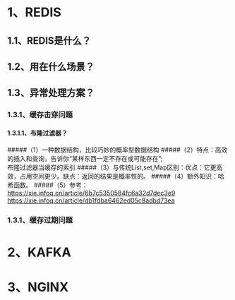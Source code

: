 # 1、REDIS
##  1.1、REDIS是什么？
##  1.2、用在什么场景？
##  1.3、异常处理方案？
###  1.3.1、缓存击穿问题
####  1.3.1.1、布隆过滤器？
#####（1）一种数据结构，比较巧妙的概率型数据结构
#####（2）特点：高效的插入和查询，告诉你“某样东西一定不存在或可能存在”;  
布隆过滤器当缓存的索引
#####（3）与传统List,set,Map区别：优点：它更高效，占用空间更少。缺点：返回的结果是概率性的。
#####（4）额外知识：哈希函数。
#####（5）参考： https://xie.infoq.cn/article/6b7c5350584fc6a32d7dec3e9  https://xie.infoq.cn/article/db1fdba6462ed05c8adbd73ea

###  1.3.1、缓存过期问题 

# 2、KAFKA

# 3、NGINX
